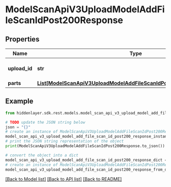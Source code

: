 # ModelScanApiV3UploadModelAddFileScanIdPost200Response


## Properties

Name | Type | Description | Notes
------------ | ------------- | ------------- | -------------
**upload_id** | **str** | UploadId for the current file | 
**parts** | [**List[ModelScanApiV3UploadModelAddFileScanIdPost200ResponsePartsInner]**](ModelScanApiV3UploadModelAddFileScanIdPost200ResponsePartsInner.md) |  | 

## Example

```python
from hiddenlayer.sdk.rest.models.model_scan_api_v3_upload_model_add_file_scan_id_post200_response import ModelScanApiV3UploadModelAddFileScanIdPost200Response

# TODO update the JSON string below
json = "{}"
# create an instance of ModelScanApiV3UploadModelAddFileScanIdPost200Response from a JSON string
model_scan_api_v3_upload_model_add_file_scan_id_post200_response_instance = ModelScanApiV3UploadModelAddFileScanIdPost200Response.from_json(json)
# print the JSON string representation of the object
print(ModelScanApiV3UploadModelAddFileScanIdPost200Response.to_json())

# convert the object into a dict
model_scan_api_v3_upload_model_add_file_scan_id_post200_response_dict = model_scan_api_v3_upload_model_add_file_scan_id_post200_response_instance.to_dict()
# create an instance of ModelScanApiV3UploadModelAddFileScanIdPost200Response from a dict
model_scan_api_v3_upload_model_add_file_scan_id_post200_response_from_dict = ModelScanApiV3UploadModelAddFileScanIdPost200Response.from_dict(model_scan_api_v3_upload_model_add_file_scan_id_post200_response_dict)
```
[[Back to Model list]](../README.md#documentation-for-models) [[Back to API list]](../README.md#documentation-for-api-endpoints) [[Back to README]](../README.md)


